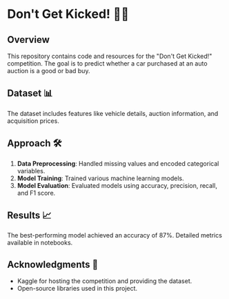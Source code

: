 # Don't Get Kicked! 🚗💸

## Overview
This repository contains code and resources for the "Don't Get Kicked!" competition. The goal is to predict whether a car purchased at an auto auction is a good or bad buy.

## Dataset 📊
The dataset includes features like vehicle details, auction information, and acquisition prices.

## Approach 🛠️
1. **Data Preprocessing**: Handled missing values and encoded categorical variables.
2. **Model Training**: Trained various machine learning models.
3. **Model Evaluation**: Evaluated models using accuracy, precision, recall, and F1 score.

## Results 📈
The best-performing model achieved an accuracy of 87%. Detailed metrics available in notebooks.


## Acknowledgments 🙏
- Kaggle for hosting the competition and providing the dataset.
- Open-source libraries used in this project.
